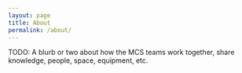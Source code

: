 ```yaml
---
layout: page
title: About
permalink: /about/
---
```


TODO: A blurb or two about how the MCS teams work together, share knowledge, people, space, equipment, etc.
